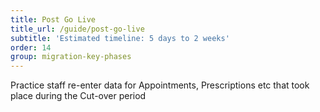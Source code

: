 ```yaml
---
title: Post Go Live
title_url: /guide/post-go-live
subtitle: 'Estimated timeline: 5 days to 2 weeks'
order: 14
group: migration-key-phases
---
```


Practice staff re-enter data for Appointments, Prescriptions etc that took place during the Cut-over period